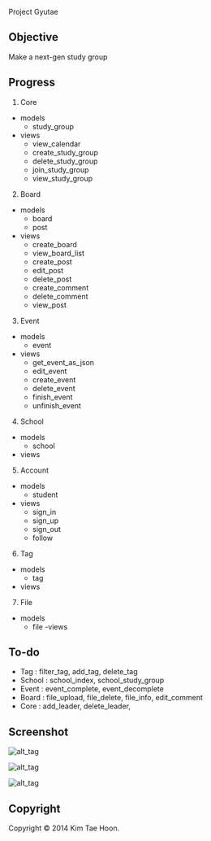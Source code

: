 Project Gyutae


Objective
---------

Make a next-gen study group


Progress
--------

1. Core
  - models
    - study_group
  - views
    - view_calendar
    - create_study_group
    - delete_study_group
    - join_study_group
    - view_study_group
2. Board
  - models
    - board
    - post
  - views
    - create_board
    - view_board_list
    - create_post
    - edit_post
    - delete_post
    - create_comment
    - delete_comment
    - view_post
3. Event
  - models
    - event
  - views
    - get_event_as_json
    - edit_event
    - create_event
    - delete_event
    - finish_event
    - unfinish_event
4. School
  - models
    - school
  - views
5. Account
  - models
    - student
  - views
    - sign_in
    - sign_up
    - sign_out
    - follow
6. Tag
  - models
    - tag
  - views
7. File
  - models
    - file
  -views

To-do
----

- Tag : filter_tag, add_tag, delete_tag
- School : school_index, school_study_group
- Event : event_complete, event_decomplete
- Board : file_upload, file_delete, file_info, edit_comment
- Core : add_leader, delete_leader,


Screenshot
----------

![alt_tag](http://2.bp.blogspot.com/-rZ3Hmk9eklY/U2r5dLTOEyI/AAAAAAAADwI/k0b5bEBarhI/s1600/1.png)

![alt_tag](http://3.bp.blogspot.com/-317_epfAG1U/U2r5dN55wpI/AAAAAAAADwE/OKaduaPMTGI/s1600/2.png)

![alt_tag](http://3.bp.blogspot.com/-Pcj9goOsAv0/U2r5dG9iw5I/AAAAAAAADwM/u1qpSYd0CMA/s1600/3.png)


Copyright
---------

Copyright © 2014 Kim Tae Hoon.
